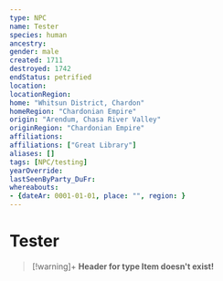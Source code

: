 ```yaml
---
type: NPC
name: Tester
species: human
ancestry:
gender: male
created: 1711
destroyed: 1742
endStatus: petrified
location: 
locationRegion:
home: "Whitsun District, Chardon"
homeRegion: "Chardonian Empire"
origin: "Arendum, Chasa River Valley"
originRegion: "Chardonian Empire"
affiliations: 
affiliations: ["Great Library"]
aliases: []
tags: [NPC/testing]
yearOverride: 
lastSeenByParty_DuFr: 
whereabouts: 
- {dateAr: 0001-01-01, place: "", region: }
---
```



# Tester
>[!warning]+
>**Header for type Item doesn't exist!**
